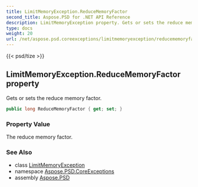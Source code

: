 ```yaml
---
title: LimitMemoryException.ReduceMemoryFactor
second_title: Aspose.PSD for .NET API Reference
description: LimitMemoryException property. Gets or sets the reduce memory factor
type: docs
weight: 20
url: /net/aspose.psd.coreexceptions/limitmemoryexception/reducememoryfactor/
---
```

{{< psd/tize >}}
## LimitMemoryException.ReduceMemoryFactor property

Gets or sets the reduce memory factor.

```csharp
public long ReduceMemoryFactor { get; set; }
```

### Property Value

The reduce memory factor.

### See Also

* class [LimitMemoryException](../)
* namespace [Aspose.PSD.CoreExceptions](../../limitmemoryexception/)
* assembly [Aspose.PSD](../../../)


